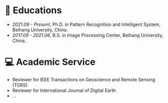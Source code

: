 # 📖 Educations
- *2021.09 - Present*, Ph.D. in Pattern Recognition and Intelligent System, Beihang University, China.
- *2017.09 - 2021.06*, B.S. in Image Processing Center, Beihang University, China.

  
# 💻 Academic Service
- Reviewer for IEEE Transactions on Geoscience and Remote Sensing (TGRS)
- Reviewer for International Journal of Digital Earth
- ...


